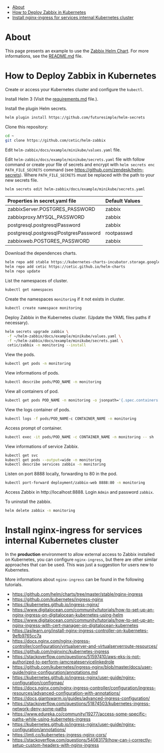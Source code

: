 <!-- TOC -->
- [About](#about)
- [How to Deploy Zabbix in Kubernetes](#how-to-deploy-zabbix-in-kubernetes)
- [Install nginx-ingress for services internal Kubernetes cluster](#install-nginx-ingress-for-services-internal-kubernetes-cluster)
<!-- TOC -->

# About

This page presents an example to use the [Zabbix Helm Chart](https://github.com/cetic/helm-zabbix). For more informations, see the [README.md](/README.md) file.

# How to Deploy Zabbix in Kubernetes

Create or access your Kubernetes cluster and configure the ``kubectl``.

Install Helm 3 (Visit the [requirements.md](../requirements.md) file.).

Install the plugin Helm secrets.

```bash
helm plugin install https://github.com/futuresimple/helm-secrets
```

Clone this repository:

```bash
cd ~
git clone https://github.com/cetic/helm-zabbix
```

Edit ``helm-zabbix/docs/example/minikube/values.yaml`` file.

Edit ``helm-zabbix/docs/example/minikube/secrets.yaml`` file with follow command or create your file of secrets and encrypt with ``helm secrets enc PATH_FILE_SECRETS`` command (see https://github.com/zendesk/helm-secrets). Where ``PATH_FILE_SECRETS`` must be replaced with the path to your new secrets file.

```bash
helm secrets edit helm-zabbix/docs/example/minikube/secrets.yaml
```

| Properties in secret.yaml file        | Default Values |
|:--------------------------------------|:---------------|
| zabbixServer.POSTGRES_PASSWORD        | zabbix         |
| zabbixproxy.MYSQL_PASSWORD            | zabbix         |
| postgresql.postgresqlPassword         | zabbix         |
| postgresql.postgresqlPostgresPassword | rootpasswd     |
| zabbixweb.POSTGRES_PASSWORD           | zabbix         |

Download the dependences charts.

```bash
helm repo add stable https://kubernetes-charts-incubator.storage.googleapis.com
helm repo add cetic https://cetic.github.io/helm-charts
helm repo update
```

List the namespaces of cluster.

```bash
kubectl get namespaces
```

Create the namespaces ``monitoring`` if it not exists in cluster.

```bash
kubectl create namespace monitoring
```

Deploy Zabbix in the Kubernetes cluster. (Update the YAML files paths if necessary).

```bash
helm secrets upgrade zabbix \
 -f ~/helm-zabbix/docs/example/minikube/values.yaml \
 -f ~/helm-zabbix/docs/example/minikube/secrets.yaml \
 cetic/zabbix -n monitoring --install
```

View the pods.

```bash
kubectl get pods -n monitoring
```

View informations of pods.

```bash
kubectl describe pods/POD_NAME -n monitoring
```

View all containers of pod.

```bash
kubectl get pods POD_NAME -n monitoring -o jsonpath='{.spec.containers[*].name}*'
```

View the logs container of pods.

```bash
kubectl logs -f pods/POD_NAME-c CONTAINER_NAME -n monitoring
```

Access prompt of container.

```bash
kubectl exec -it pods/POD_NAME -c CONTAINER_NAME -n monitoring -- sh
```

View informations of service Zabbix.

```bash
kubectl get svc
kubectl get pods --output=wide -n monitoring
kubectl describe services zabbix -n monitoring
```

Listen on port 8888 locally, forwarding to 80 in the pod.

```bash
kubectl port-forward deployment/zabbix-web 8888:80 -n monitoring
```

Access Zabbix in http://localhost:8888. Login ``Admin`` and password ``zabbix``.

To uninstall the zabbix.

```bash
helm delete zabbix -n monitoring
```

# Install nginx-ingress for services internal Kubernetes cluster

In the **production** environment to allow external access to Zabbix installed on Kubernetes, you can configure ``nginx-ingress``, but there are other similar approaches that can be used. This was just a suggestion for users new to Kubernetes.

More informations about ``nginx-ingress`` can be found in the following tutorials.

* https://github.com/helm/charts/tree/master/stable/nginx-ingress
* https://github.com/kubernetes/ingress-nginx
* https://kubernetes.github.io/ingress-nginx/
* https://www.digitalocean.com/community/tutorials/how-to-set-up-an-nginx-ingress-on-digitalocean-kubernetes-using-helm
* https://www.digitalocean.com/community/tutorials/how-to-set-up-an-nginx-ingress-with-cert-manager-on-digitalocean-kubernetes
* https://asilearn.org/install-nginx-ingress-controller-on-kubernetes-9efb9765cc7a
* https://docs.nginx.com/nginx-ingress-controller/configuration/virtualserver-and-virtualserverroute-resources/
* https://github.com/nginxinc/kubernetes-ingress
* https://stackoverflow.com/questions/51597410/aws-eks-is-not-authorized-to-perform-iamcreateservicelinkedrole
* https://github.com/kubernetes/ingress-nginx/blob/master/docs/user-guide/nginx-configuration/annotations.md
* https://kubernetes.github.io/ingress-nginx/user-guide/nginx-configuration/configmap/
* https://docs.nginx.com/nginx-ingress-controller/configuration/ingress-resources/advanced-configuration-with-annotations/
* https://docs.giantswarm.io/guides/advanced-ingress-configuration/
* https://stackoverflow.com/questions/51874503/kubernetes-ingress-network-deny-some-paths
* https://www.edureka.co/community/19277/access-some-specific-paths-while-using-kubernetes-ingress
* https://kubernetes.github.io/ingress-nginx/user-guide/nginx-configuration/annotations/
* https://imti.co/kubernetes-ingress-nginx-cors/
* https://stackoverflow.com/questions/54083179/how-can-i-correctly-setup-custom-headers-with-nginx-ingress

